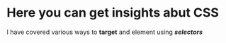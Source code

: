 # Here you can get insights abut CSS

I have covered various ways to **target** and element using **_selectors_**

